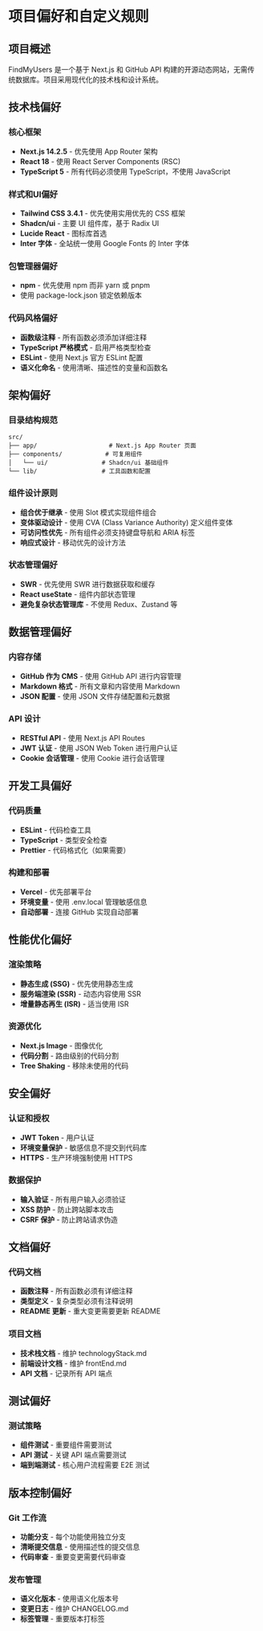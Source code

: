 # 项目偏好和自定义规则

## 项目概述
FindMyUsers 是一个基于 Next.js 和 GitHub API 构建的开源动态网站，无需传统数据库。项目采用现代化的技术栈和设计系统。

## 技术栈偏好

### 核心框架
- **Next.js 14.2.5** - 优先使用 App Router 架构
- **React 18** - 使用 React Server Components (RSC)
- **TypeScript 5** - 所有代码必须使用 TypeScript，不使用 JavaScript

### 样式和UI偏好
- **Tailwind CSS 3.4.1** - 优先使用实用优先的 CSS 框架
- **Shadcn/ui** - 主要 UI 组件库，基于 Radix UI
- **Lucide React** - 图标库首选
- **Inter 字体** - 全站统一使用 Google Fonts 的 Inter 字体

### 包管理器偏好
- **npm** - 优先使用 npm 而非 yarn 或 pnpm
- 使用 package-lock.json 锁定依赖版本

### 代码风格偏好
- **函数级注释** - 所有函数必须添加详细注释
- **TypeScript 严格模式** - 启用严格类型检查
- **ESLint** - 使用 Next.js 官方 ESLint 配置
- **语义化命名** - 使用清晰、描述性的变量和函数名

## 架构偏好

### 目录结构规范
```
src/
├── app/                    # Next.js App Router 页面
├── components/            # 可复用组件
│   └── ui/               # Shadcn/ui 基础组件
└── lib/                  # 工具函数和配置
```

### 组件设计原则
- **组合优于继承** - 使用 Slot 模式实现组件组合
- **变体驱动设计** - 使用 CVA (Class Variance Authority) 定义组件变体
- **可访问性优先** - 所有组件必须支持键盘导航和 ARIA 标签
- **响应式设计** - 移动优先的设计方法

### 状态管理偏好
- **SWR** - 优先使用 SWR 进行数据获取和缓存
- **React useState** - 组件内部状态管理
- **避免复杂状态管理库** - 不使用 Redux、Zustand 等

## 数据管理偏好

### 内容存储
- **GitHub 作为 CMS** - 使用 GitHub API 进行内容管理
- **Markdown 格式** - 所有文章和内容使用 Markdown
- **JSON 配置** - 使用 JSON 文件存储配置和元数据

### API 设计
- **RESTful API** - 使用 Next.js API Routes
- **JWT 认证** - 使用 JSON Web Token 进行用户认证
- **Cookie 会话管理** - 使用 Cookie 进行会话管理

## 开发工具偏好

### 代码质量
- **ESLint** - 代码检查工具
- **TypeScript** - 类型安全检查
- **Prettier** - 代码格式化（如果需要）

### 构建和部署
- **Vercel** - 优先部署平台
- **环境变量** - 使用 .env.local 管理敏感信息
- **自动部署** - 连接 GitHub 实现自动部署

## 性能优化偏好

### 渲染策略
- **静态生成 (SSG)** - 优先使用静态生成
- **服务端渲染 (SSR)** - 动态内容使用 SSR
- **增量静态再生 (ISR)** - 适当使用 ISR

### 资源优化
- **Next.js Image** - 图像优化
- **代码分割** - 路由级别的代码分割
- **Tree Shaking** - 移除未使用的代码

## 安全偏好

### 认证和授权
- **JWT Token** - 用户认证
- **环境变量保护** - 敏感信息不提交到代码库
- **HTTPS** - 生产环境强制使用 HTTPS

### 数据保护
- **输入验证** - 所有用户输入必须验证
- **XSS 防护** - 防止跨站脚本攻击
- **CSRF 保护** - 防止跨站请求伪造

## 文档偏好

### 代码文档
- **函数注释** - 所有函数必须有详细注释
- **类型定义** - 复杂类型必须有注释说明
- **README 更新** - 重大变更需要更新 README

### 项目文档
- **技术栈文档** - 维护 technologyStack.md
- **前端设计文档** - 维护 frontEnd.md
- **API 文档** - 记录所有 API 端点

## 测试偏好

### 测试策略
- **组件测试** - 重要组件需要测试
- **API 测试** - 关键 API 端点需要测试
- **端到端测试** - 核心用户流程需要 E2E 测试

## 版本控制偏好

### Git 工作流
- **功能分支** - 每个功能使用独立分支
- **清晰提交信息** - 使用描述性的提交信息
- **代码审查** - 重要变更需要代码审查

### 发布管理
- **语义化版本** - 使用语义化版本号
- **变更日志** - 维护 CHANGELOG.md
- **标签管理** - 重要版本打标签